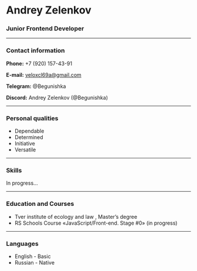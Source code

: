 # Andrey Zelenkov
### Junior Frontend Developer

---

### Contact information

**Phone:** +7 (920) 157-43-91

**E-mail:** veloxcl69a@gmail.com

**Telegram:** @Begunishka

**Discord:** Andrey Zelenkov (@Begunishka)

---

### Personal qualities

- Dependable
- Determined
- Initiative
- Versatile

---

### Skills

In progress...

---

### Education and Courses

- Tver institute of ecology and law , Master’s degree
- RS Schools Course «JavaScript/Front-end. Stage #0» (in progress)

---

### Languages

- English \- Basic
- Russian \- Native
